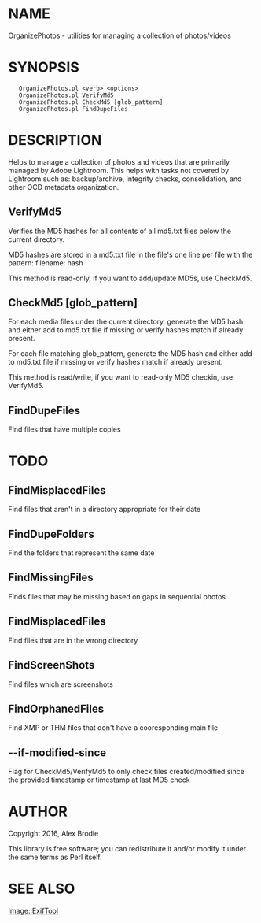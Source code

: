 # NAME

OrganizePhotos - utilities for managing a collection of photos/videos

# SYNOPSIS

       OrganizePhotos.pl <verb> <options>
       OrganizePhotos.pl VerifyMd5
       OrganizePhotos.pl CheckMd5 [glob_pattern]
       OrganizePhotos.pl FindDupeFiles
    

# DESCRIPTION

Helps to manage a collection of photos and videos that are primarily
managed by Adobe Lightroom. This helps with tasks not covered by
Lightroom such as: backup/archive, integrity checks, consolidation,
and other OCD metadata organization.

## VerifyMd5

Verifies the MD5 hashes for all contents of all md5.txt files below
the current directory.

MD5 hashes are stored in a md5.txt file in the file's one line per file
with the pattern:
filename: hash

This method is read-only, if you want to add/update MD5s, use CheckMd5.

## CheckMd5 \[glob\_pattern\]

For each media files under the current directory, generate the MD5 hash
and either add to md5.txt file if missing or verify hashes match if
already present.

For each file matching glob\_pattern, generate the MD5 hash and either
add to md5.txt file if missing or verify hashes match if already present.

This method is read/write, if you want to read-only MD5 checkin, 
 use VerifyMd5.

## FindDupeFiles

Find files that have multiple copies

# TODO

## FindMisplacedFiles

Find files that aren't in a directory appropriate for their date

## FindDupeFolders

Find the folders that represent the same date

## FindMissingFiles

Finds files that may be missing based on gaps in sequential photos

## FindMisplacedFiles

Find files that are in the wrong directory

## FindScreenShots

Find files which are screenshots

## FindOrphanedFiles

Find XMP or THM files that don't have a cooresponding main file

## --if-modified-since

Flag for CheckMd5/VerifyMd5 to only check files created/modified since
the provided timestamp or timestamp at last MD5 check

# AUTHOR

Copyright 2016, Alex Brodie

This library is free software; you can redistribute it and/or modify it
under the same terms as Perl itself.

# SEE ALSO

[Image::ExifTool](https://metacpan.org/pod/Image::ExifTool)
